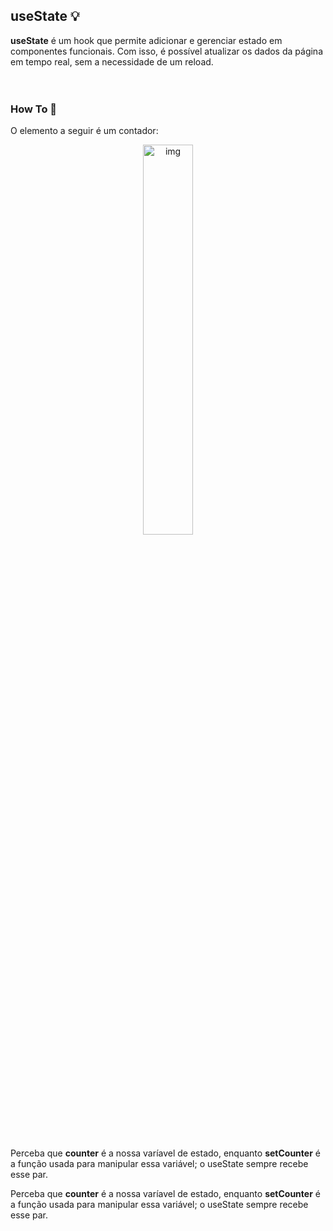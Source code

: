 ## useState 💡

<strong>useState</strong> é um hook que permite adicionar e gerenciar estado em componentes funcionais. Com isso, é possível atualizar os dados da página em tempo real, sem a necessidade de um reload.
<br><br><br>

### How To 📖
O elemento a seguir é um contador:
<p align="center">
  <img src="https://github.com/Lucas-Tito/Learning_ReactJS/assets/61806906/73752523-1ac1-4193-86a7-1816bf60cab1" alt="img" width="40%"/>
</p>

<br>
<p>Perceba que <strong>counter</strong> é a nossa varíavel de estado, enquanto <strong>setCounter</strong> é a função usada para manipular essa variável; o useState sempre recebe esse par.</p>

<p>Perceba que <strong>counter</strong> é a nossa varíavel de estado, enquanto <strong>setCounter</strong> é a função usada para manipular essa variável; o useState sempre recebe esse par.</p>

